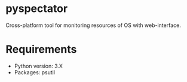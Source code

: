 pyspectator
===========

Cross-platform tool for monitoring resources of OS with web-interface.

Requirements
===========

- Python version: 3.X
- Packages: psutil

